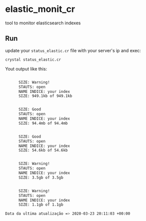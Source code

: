 # elastic_monit_cr

tool to monitor elasticsearch indexes


## Run

update your `status_elastic.cr` file with your server's ip and exec:

```cr
crystal status_elastic.cr
```

Yout output like this:

```bash

      SIZE: Warning!
      STAUTS: open
      NAME INDICE: your index
      SIZE: 949.1kb of 949.1kb


      SIZE: Good
      STAUTS: open
      NAME INDICE: your index
      SIZE: 94.4mb of 94.4mb


      SIZE: Good
      STAUTS: open
      NAME INDICE: your index
      SIZE: 54.6kb of 54.6kb


      SIZE: Warning!
      STAUTS: open
      NAME INDICE: your index
      SIZE: 3.5gb of 3.5gb


      SIZE: Warning!
      STAUTS: open
      NAME INDICE: your index
      SIZE: 1.1gb of 1.1gb

Data da ultima atualização => 2020-03-23 20:11:03 +00:00
```
